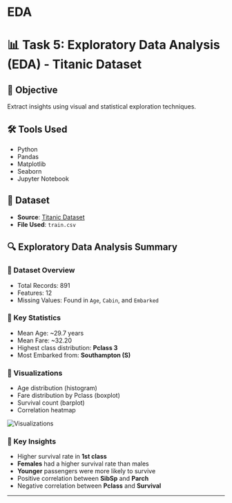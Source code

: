# EDA
# 📊 Task 5: Exploratory Data Analysis (EDA) - Titanic Dataset

## 🧠 Objective
Extract insights using visual and statistical exploration techniques.

## 🛠 Tools Used
- Python
- Pandas
- Matplotlib
- Seaborn
- Jupyter Notebook

## 📁 Dataset
- **Source**: [Titanic Dataset](https://www.kaggle.com/c/titanic/data)
- **File Used**: `train.csv`

## 🔍 Exploratory Data Analysis Summary

### 🔹 Dataset Overview
- Total Records: 891
- Features: 12
- Missing Values: Found in `Age`, `Cabin`, and `Embarked`

### 🔹 Key Statistics
- Mean Age: ~29.7 years
- Mean Fare: ~32.20
- Highest class distribution: **Pclass 3**
- Most Embarked from: **Southampton (S)**

### 🔹 Visualizations
- Age distribution (histogram)
- Fare distribution by Pclass (boxplot)
- Survival count (barplot)
- Correlation heatmap

![Visualizations](titanic_eda_visuals.png)

### 🔹 Key Insights
- Higher survival rate in **1st class**
- **Females** had a higher survival rate than males
- **Younger** passengers were more likely to survive
- Positive correlation between **SibSp** and **Parch**
- Negative correlation between **Pclass** and **Survival**

---

##
